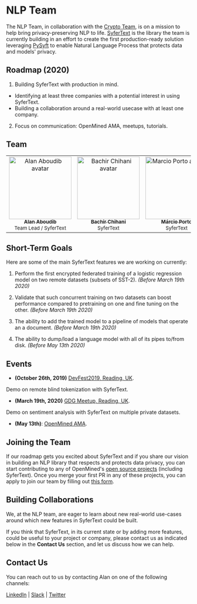 # NLP Team
The NLP Team, in collaboration with the [Crypto Team](https://github.com/OpenMined/Roadmap/tree/master/crypto_team), is on a mission to help bring privacy-preserving NLP to life. [SyferText](https://github.com/OpenMined/SyferText) is the library the team is currently building in an effort to create the first production-ready solution leveraging [PySyft](https://github.com/OpenMined/PySyft) to enable Natural Language Process that protects data and models' privacy.

## Roadmap (2020)

1. Building SyferText with production in mind.
  - Identifying at least three companies with a potential interest in using SyferText.
  - Building a collaboration around a real-world usecase with at least one company.

2. Focus on communication: OpenMined AMA, meetups, tutorials.

## Team

<table>
  <tr>
    <td align="center">
      <a href="https://github.com/AlanAboudib">
        <img src="https://avatars1.githubusercontent.com/u/11991643?s=240" width="170px;" alt="Alan Aboudib avatar">
        <br /><sub><b>Alan Aboudib</b></sub></a><br />
        <sub>Team Lead / SyferText</sub>
      </a>
    </td>
    <td align="center">
      <a href="https://github.com/dzlab">
        <img src="https://avatars0.githubusercontent.com/u/1645304?s=400&v=4" width="170px;" alt="Bachir Chihani avatar">
        <br /><sub><b>Bachir Chihani</b></sub></a><br />
        <sub>SyferText</sub>
      </a>
    </td>
    <td align="center">
      <a href="https://github.com/MarcioPorto">
        <img src="https://avatars1.githubusercontent.com/u/6521281?s=400&v=4" width="170px;" alt="Marcio Porto avatar">
        <br /><sub><b>Márcio Porto</b></sub></a><br />
        <sub>SyferText</sub>
      </a>
    </td>
  </tr>
</table>


## Short-Term Goals 

Here are some of the main SyferText features we are working on currently:

1. Perform the first encrypted federated training of a logistic regression model on two remote datasets (subsets of SST-2). *(Before March 19th 2020)*

2. Validate that such concurrent training on two datasets can boost performance compared to pretraining on one and fine tuning on the other. *(Before March 19th 2020)*

3. The ability to add the trained model to a pipeline of models that operate an a document. *(Before March 19th 2020)*

4. The ability to dump/load a language model with all of its pipes to/from disk. *(Before May 13th 2020)*


## Events

- **(October 26th, 2019)** [DevFest2019, Reading, UK](https://www.meetup.com/GDG-Reading-Thames-Valley/events/262918960/).

Demo on remote blind tokenization with SyferText.


- **(March 19th, 2020)** [GDG Meetup, Reading, UK](https://www.meetup.com/GDG-Reading-Thames-Valley/events/268137223/).

Demo on sentiment analysis with SyferText on multiple private datasets.


- **(May 13th)**: [OpenMined AMA](https://www.youtube.com/channel/UCzoUqDE_OzYo6lGXtsEbOxQ).



## Joining the Team

If our roadmap gets you excited about SyferText and if you share our vision in building an NLP library that respects and protects data privacy, you can start contributing to any of OpenMined's [open source projects](https://github.com/OpenMined) (including SyferText). Once you merge your first PR in any of these projects,  you can apply to  join our team by filling out [this form](https://forms.gle/1t5Bvj1FFpvFEt2P9).

## Building Collaborations

We, at the NLP team, are eager to learn about new real-world use-cases around which new features in SyferText could be built. 

If you think that SyferText, in its current state or by adding more features, could be useful to your project or company, please contact us as indicated below in the **Contact Us** section, and let us discuss how we can help.

## Contact Us

You can reach out to us by contacting Alan on one of the following channels:

 [LinkedIn](https://www.linkedin.com/in/ala-aboudib/) | [Slack](https://app.slack.com/client/T6963A864/DDKH3SXKL/user_profile/UDKH3SH8S) | [Twitter](https://twitter.com/alan_aboudib)

